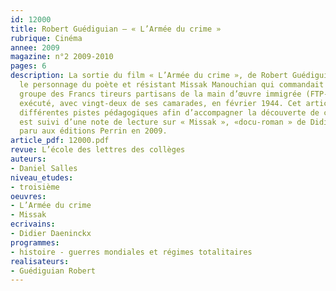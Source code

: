 ```yaml
---
id: 12000
title: Robert Guédiguian – « L’Armée du crime »
rubrique: Cinéma
annee: 2009
magazine: n°2 2009-2010
pages: 6
description: La sortie du film « L’Armée du crime », de Robert Guédiguian, met à l’honneur
  le personnage du poète et résistant Missak Manouchian qui commandait à Paris le
  groupe des Francs tireurs partisans de la main d’œuvre immigrée (FTP-MOI) et fut
  exécuté, avec vingt-deux de ses camarades, en février 1944. Cet article propose
  différentes pistes pédagogiques afin d’accompagner la découverte de ce film. Il
  est suivi d’une note de lecture sur « Missak », «docu-roman » de Didier Daeninckx
  paru aux éditions Perrin en 2009.
article_pdf: 12000.pdf
revue: L’école des lettres des collèges
auteurs:
- Daniel Salles
niveau_etudes:
- troisième
oeuvres:
- L’Armée du crime
- Missak
ecrivains:
- Didier Daeninckx
programmes:
- histoire - guerres mondiales et régimes totalitaires
realisateurs:
- Guédiguian Robert
---
```

